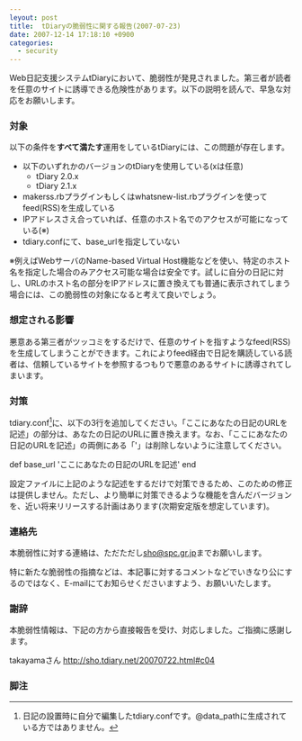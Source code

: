 ```yaml
---
leyout: post
title:  tDiaryの脆弱性に関する報告(2007-07-23)
date: 2007-12-14 17:18:10 +0900
categories:
  - security
---
```

Web日記支援システムtDiaryにおいて、脆弱性が発見されました。第三者が読者を任意のサイトに誘導できる危険性があります。以下の説明を読んで、早急な対応をお願いします。

### 対象
以下の条件を**すべて満たす**運用をしているtDiaryには、この問題が存在します。

* 以下のいずれかのバージョンのtDiaryを使用している(xは任意)
  * tDiary 2.0.x
  * tDiary 2.1.x
* makerss.rbプラグインもしくはwhatsnew-list.rbプラグインを使ってfeed(RSS)を生成している
* IPアドレスさえ合っていれば、任意のホスト名でのアクセスが可能になっている(※)
* tdiary.confにて、base_urlを指定していない

※例えばWebサーバのName-based Virtual Host機能などを使い、特定のホスト名を指定した場合のみアクセス可能な場合は安全です。試しに自分の日記に対し、URLのホスト名の部分をIPアドレスに置き換えても普通に表示されてしまう場合には、この脆弱性の対象になると考えて良いでしょう。

### 想定される影響
悪意ある第三者がツッコミをするだけで、任意のサイトを指すようなfeed(RSS)を生成してしまうことができます。これによりfeed経由で日記を購読している読者は、信頼しているサイトを参照するつもりで悪意のあるサイトに誘導されてしまいます。

### 対策
tdiary.conf[^1]に、以下の3行を追加してください。「ここにあなたの日記のURLを記述」の部分は、あなたの日記のURLに置き換えます。なお、「ここにあなたの日記のURLを記述」の両側にある「'」は削除しないように注意してください。

 def base_url
    'ここにあなたの日記のURLを記述'
 end

設定ファイルに上記のような記述をするだけで対策できるため、このための修正は提供しません。ただし、より簡単に対策できるような機能を含んだバージョンを、近い将来リリースする計画はあります(次期安定版を想定しています)。

### 連絡先
本脆弱性に対する連絡は、ただただし<sho@spc.gr.jp>までお願いします。

特に新たな脆弱性の指摘などは、本記事に対するコメントなどでいきなり公にするのではなく、E-mailにてお知らせくださいますよう、お願いいたします。

### 謝辞
本脆弱性情報は、下記の方から直接報告を受け、対応しました。ご指摘に感謝します。

 takayamaさん
 http://sho.tdiary.net/20070722.html#c04

### 脚注

[^1]: 日記の設置時に自分で編集したtdiary.confです。@data_pathに生成されている方ではありません。
